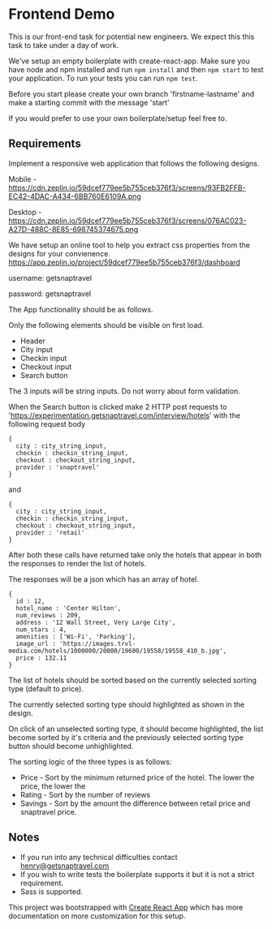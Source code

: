 # Frontend Demo
This is our front-end task for potential new engineers. We expect this this task to take under a day of work.

We've setup an empty boilerplate with create-react-app. Make sure you have node and npm installed and run ```npm install``` and then ```npm start``` to test your application. To run your tests you can run ```npm test```.

Before you start please create your own branch 'firstname-lastname' and make a starting commit with the message 'start'

If you would prefer to use your own boilerplate/setup feel free to.

## Requirements
Implement a responsive web application that follows the following designs.

Mobile - https://cdn.zeplin.io/59dcef779ee5b755ceb376f3/screens/93FB2FFB-EC42-4DAC-A434-6BB760E6109A.png

Desktop - https://cdn.zeplin.io/59dcef779ee5b755ceb376f3/screens/076AC023-A27D-488C-8E85-698745374675.png

We have setup an online tool to help you extract css properties from the designs for your convienence.
https://app.zeplin.io/project/59dcef779ee5b755ceb376f3/dashboard

username: getsnaptravel

password: getsnaptravel

The App functionality should be as follows.

Only the following elements should be visible on first load.
- Header
- City input
- Checkin input
- Checkout input
- Search button

The 3 inputs will be string inputs. Do not worry about form validation.


When the Search button is clicked make 2 HTTP post requests to 'https://experimentation.getsnaptravel.com/interview/hotels' with the following request body

```
{
  city : city_string_input,
  checkin : checkin_string_input,
  checkout : checkout_string_input,
  provider : 'snaptravel'
}
```

and 

```
{
  city : city_string_input,
  checkin : checkin_string_input,
  checkout : checkout_string_input,
  provider : 'retail'
}
```

After both these calls have returned take only the hotels that appear in both the responses to render the list of hotels.

The responses will be a json which has an array of hotel.
```
{
  id : 12,
  hotel_name : 'Center Hilton',
  num_reviews : 209,
  address : '12 Wall Street, Very Large City',
  num_stars : 4,
  amenities : ['Wi-Fi', 'Parking'],
  image_url : 'https://images.trvl-media.com/hotels/1000000/20000/19600/19558/19558_410_b.jpg',
  price : 132.11
}
```

The list of hotels should be sorted based on the currently selected sorting type (default to price).

The currently selected sorting type should highlighted as shown in the design.

On click of an unselected sorting type, it should become highlighted, the list become sorted by it's criteria and the previously selected sorting type button should become unhighlighted.

The sorting logic of the three types is as follows:

- Price - Sort by the minimum returned price of the hotel. The lower the price, the lower the 
- Rating - Sort by the number of reviews
- Savings - Sort by the amount the difference between retail price and snaptravel price.

## Notes
* If you run into any technical difficulties contact henry@getsnaptravel.com
* If you wish to write tests the boilerplate supports it but it is not a strict requirement.
* Sass is supported.





This project was bootstrapped with [Create React App](https://github.com/facebookincubator/create-react-app) which has more documentation on more customization for this setup.